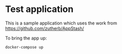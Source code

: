 # Test application

This is a sample application which uses the work from
https://github.com/zutherb/AppStash/


To bring the app up:

```bash
docker-compose up
```
